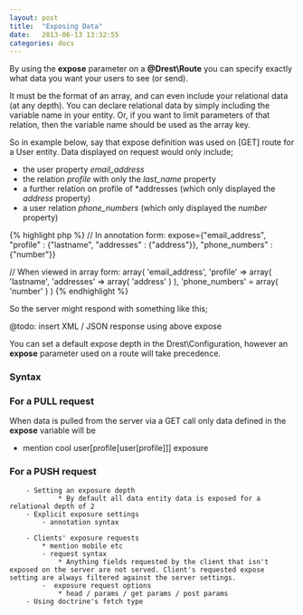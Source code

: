 ```yaml
---
layout: post
title:  "Exposing Data"
date:   2013-06-13 13:32:55
categories: docs
---
```



By using the **expose** parameter on a **@Drest\Route** you can specify exactly what data you want your users to see (or send).

It must be the format of an array, and can even include your relational data (at any depth). 
You can declare relational data by simply including the variable name in your entity. Or, if you want to limit parameters of that relation, then the variable name should be used as the array key.

So in example below, say that expose definition was used on [GET] route for a User entity. 
Data displayed on request would only include;
- the user property *email_address*
- the relation *profile* with only the *last_name* property
- a further relation on profile of *addresses (which only displayed the *address* property)
- a user relation *phone_numbers* (which only displayed the *number* property)   

{% highlight php %}
// In annotation form:
expose={"email_address", "profile" : {"lastname", "addresses" : {"address"}}, "phone_numbers" : {"number"}}

// When viewed in array form:
array(
    'email_address',
    'profile' => array(
        'lastname',
        'addresses' => array(
            'address'
        )
    ),
    'phone_numbers' = array(
        'number'
    )
)
{% endhighlight %}

So the server might respond with something like this;

@todo: insert XML / JSON response using above expose

You can set a default expose depth in the Drest\Configuration, however an **expose** parameter used on a route will take precedence.


### Syntax




### For a PULL request
When data is pulled from the server via a GET call only data defined in the **expose** variable will be 



* mention cool user[profile[user[profile]]] exposure

### For a PUSH request


        - Setting an exposure depth
                * By default all data entity data is exposed for a relational depth of 2
        - Explicit exposure settings
            - annotation syntax
            
        - Clients' exposure requests
            * mention mobile etc
            - request syntax
                * Anything fields requested by the client that isn't exposed on the server are not served. Client's requested expose setting are always filtered against the server settings.
            -  exposure request options
                * head / params / get params / post params
        - Using doctrine's fetch type